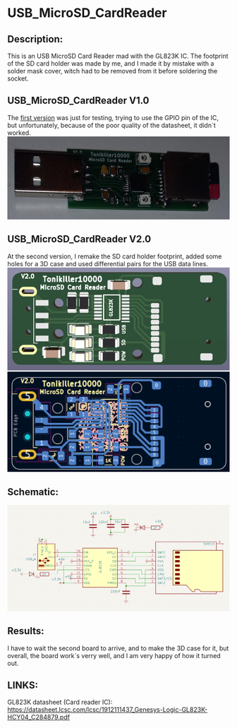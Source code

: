 # USB_MicroSD_CardReader

## Description:
This is an USB MicroSD Card Reader mad with the GL823K IC. 
The footprint of the SD card holder was made by me, and I made it by mistake with a solder mask cover, witch had to be removed from it before soldering the socket. <br>  

## USB_MicroSD_CardReader V1.0
The [first version](https://github.com/Tonikiller10000/USB-MicroSD_CardReader/blob/main/SD_Card_Pictures/p.png) was just for testing, trying to use the GPIO pin of the IC, but unfortunately, because of the poor quality of the datasheet, it didn\`t worked. <br>
<img src="https://github.com/Tonikiller10000/USB-MicroSD_CardReader/blob/main/SD_Card_Pictures/z.jpg">

## USB_MicroSD_CardReader V2.0
At the second version, I remake the SD card holder footprint, added some holes for a 3D case and used differential pairs for the USB data lines.<br>
<img src="https://github.com/Tonikiller10000/USB-MicroSD_CardReader/blob/main/SD_Card_Pictures/bb.png">
<img src="https://github.com/Tonikiller10000/USB-MicroSD_CardReader/blob/main/SD_Card_Pictures/2.png">

## Schematic:
<img src="https://github.com/Tonikiller10000/USB-MicroSD_CardReader/blob/main/SD_Card_Pictures/sch.png">

## Results:
I have to wait the second board to arrive, and to make the 3D case for it, but overall, the board work\`s verry well, and I am very happy of how it turned out. 

## LINKS:
GL823K datasheet (Card reader IC): https://datasheet.lcsc.com/lcsc/1912111437_Genesys-Logic-GL823K-HCY04_C284879.pdf

